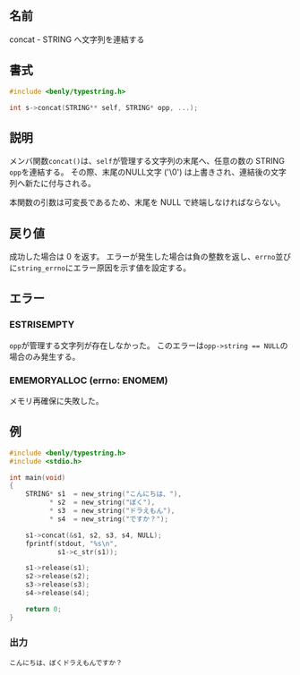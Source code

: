 ## 名前

concat - STRING へ文字列を連結する

## 書式

```c
#include <benly/typestring.h>

int s->concat(STRING** self, STRING* opp, ...);
```

## 説明

メンバ関数`concat()`は、`self`が管理する文字列の末尾へ、任意の数の STRING `opp`を連結する。
その際、末尾のNULL文字 ('\0') は上書きされ、連結後の文字列へ新たに付与される。

本関数の引数は可変長であるため、末尾を NULL で終端しなければならない。

## 戻り値

成功した場合は 0 を返す。
エラーが発生した場合は負の整数を返し、`errno`並びに`string_errno`にエラー原因を示す値を設定する。

## エラー

### ESTRISEMPTY

`opp`が管理する文字列が存在しなかった。
このエラーは`opp->string == NULL`の場合のみ発生する。

### EMEMORYALLOC (errno: ENOMEM)

メモリ再確保に失敗した。

## 例

```c
#include <benly/typestring.h>
#include <stdio.h>

int main(void)
{
    STRING* s1  = new_string("こんにちは、"),
          * s2  = new_string("ぼく"),
          * s3  = new_string("ドラえもん"),
          * s4  = new_string("ですか？");

    s1->concat(&s1, s2, s3, s4, NULL);
    fprintf(stdout, "%s\n",
            s1->c_str(s1));

    s1->release(s1);
    s2->release(s2);
    s3->release(s3);
    s4->release(s4);

    return 0;
}
```

### 出力

```
こんにちは、ぼくドラえもんですか？
```

